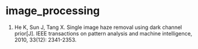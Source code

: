 # image_processing
1. He K, Sun J, Tang X. Single image haze removal using dark channel prior[J]. IEEE transactions on pattern analysis and machine intelligence, 2010, 33(12): 2341-2353.
